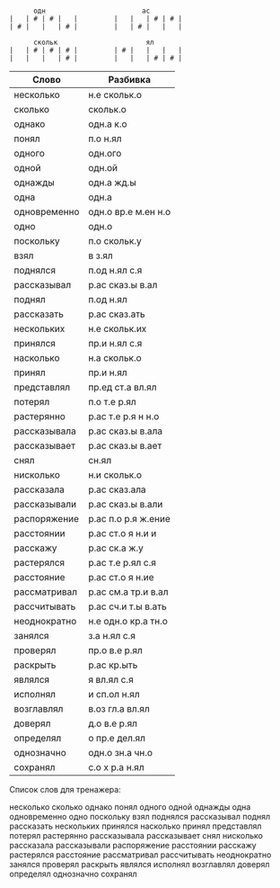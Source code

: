 ```

      одн                        ас
|   | # | # |   |         |   |   | # | # |
| # |   |   | # |         |   | # |   |   |

      скольк                      ял
|   | # | # | # |         | # |   |   |   |
|   |   |   | # |         |   |   | # | # |

```

| Слово | Разбивка |
| --- | --- |
| несколько | н.е скольк.о | 
| сколько | скольк.о | 
| однако | одн.а к.о | 
| понял | п.о н.ял | 
| одного | одн.ого | 
| одной | одн.ой | 
| однажды | одн.а жд.ы | 
| одна | одн.а | 
| одновременно | одн.о вр.е м.ен н.о | 
| одно | одн.о | 
| поскольку | п.о скольк.у | 
| взял | в з.ял | 
| поднялся | п.од н.ял с.я | 
| рассказывал | р.ас сказ.ы в.ал | 
| поднял | п.од н.ял | 
| рассказать | р.ас сказ.ать | 
| нескольких | н.е скольк.их | 
| принялся | пр.и н.ял с.я | 
| насколько | н.а скольк.о | 
| принял | пр.и н.ял | 
| представлял | пр.ед ст.а вл.ял | 
| потерял | п.о т.е р.ял | 
| растерянно | р.ас т.е р.я н н.о | 
| рассказывала | р.ас сказ.ы в.ала | 
| рассказывает | р.ас сказ.ы в.ает | 
| снял | сн.ял | 
| нисколько | н.и скольк.о | 
| рассказала | р.ас сказ.ала | 
| рассказывали | р.ас сказ.ы в.али | 
| распоряжение | р.ас п.о р.я ж.ение | 
| расстоянии | р.ас ст.о я н.и и | 
| расскажу | р.ас ск.а ж.у | 
| растерялся | р.ас т.е р.ял с.я | 
| расстояние | р.ас ст.о я н.ие | 
| рассматривал | р.ас см.а тр.и в.ал | 
| рассчитывать | р.ас сч.и т.ы в.ать | 
| неоднократно | н.е одн.о кр.а тн.о | 
| занялся | з.а н.ял с.я | 
| проверял | пр.о в.е р.ял | 
| раскрыть | р.ас кр.ыть | 
| являлся | я вл.ял с.я | 
| исполнял | и сп.ол н.ял | 
| возглавлял | в.оз гл.а вл.ял | 
| доверял | д.о в.е р.ял | 
| определял | о пр.е дел.ял | 
| однозначно | одн.о зн.а чн.о | 
| сохранял | с.о х р.а н.ял | 

Список слов для тренажера:

несколько сколько однако понял одного одной однажды одна одновременно одно поскольку взял поднялся рассказывал поднял рассказать нескольких принялся насколько принял представлял потерял растерянно рассказывала рассказывает снял нисколько рассказала рассказывали распоряжение расстоянии расскажу растерялся расстояние рассматривал рассчитывать неоднократно занялся проверял раскрыть являлся исполнял возглавлял доверял определял однозначно сохранял

